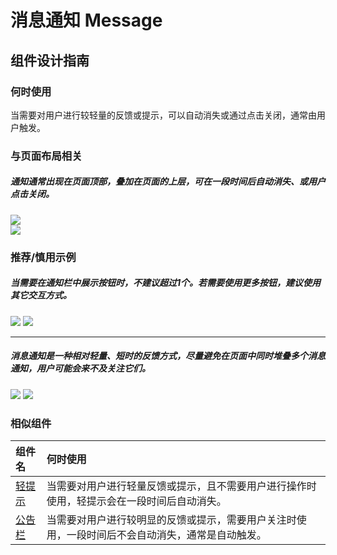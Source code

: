# 消息通知 Message

## 组件设计指南

### 何时使用

当需要对用户进行较轻量的反馈或提示，可以自动消失或通过点击关闭，通常由用户触发。

### 与页面布局相关

##### 通知通常出现在页面顶部，叠加在页面的上层，可在一段时间后自动消失、或用户点击关闭。

<div class="legend">
  <div class="item">
    <img src="https://tdesign.gtimg.com/site/design/mobile-guide/message/message-1.png" />
  </div>

  <div class="item">
    <img src="https://tdesign.gtimg.com/site/design/mobile-guide/message/message-2.png" />
  </div>
</div>


### 推荐/慎用示例

##### 当需要在通知栏中展示按钮时，不建议超过1个。若需要使用更多按钮，建议使用其它交互方式。

<div class="legend">
  <div class="item">
    <img src="https://tdesign.gtimg.com/site/design/mobile-guide/message/message-3.png" />
    <img class="tag" src="https://tdesign.gtimg.com/site/doc/bad.png" />
  </div>
</div>

<hr />

##### 消息通知是一种相对轻量、短时的反馈方式，尽量避免在页面中同时堆叠多个消息通知，用户可能会来不及关注它们。

<div class="legend">
  <div class="item">
    <img src="https://tdesign.gtimg.com/site/design/mobile-guide/message/message-4.png" />
    <img class="tag" src="https://tdesign.gtimg.com/site/doc/bad.png" />
  </div>
</div>


### 相似组件

| 组件名                 | 何时使用                                                                                         |
| :--------------------- | :----------------------------------------------------------------------------------------------- |
| [轻提示](./toast)      | 当需要对用户进行轻量反馈或提示，且不需要用户进行操作时使用，轻提示会在一段时间后自动消失。       |
| [公告栏](./notice-bar) | 当需要对用户进行较明显的反馈或提示，需要用户关注时使用，一段时间后不会自动消失，通常是自动触发。 |
